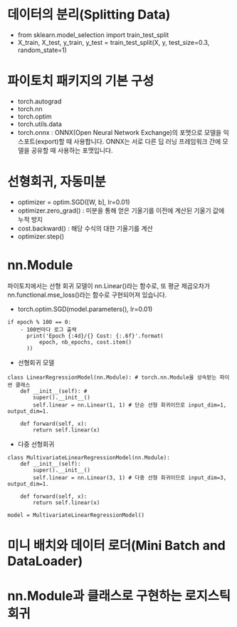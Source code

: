 # 데이터의 분리(Splitting Data)

- from sklearn.model_selection import train_test_split
- X_train, X_test, y_train, y_test = train_test_split(X, y, test_size=0.3, random_state=1)

# 파이토치 패키지의 기본 구성
- torch.autograd
- torch.nn
- torch.optim
- torch.utils.data
- torch.onnx : ONNX(Open Neural Network Exchange)의 포맷으로 모델을 익스포트(export)할 때 사용합니다. ONNX는 서로 다른 딥 러닝 프레임워크 간에 모델을 공유할 때 사용하는 포맷입니다.

# 선형회귀, 자동미분
- optimizer = optim.SGD([W, b], lr=0.01)
- optimizer.zero_grad() : 미분을 통해 얻은 기울기를 이전에 계산된 기울기 값에 누적 방지
- cost.backward() : 해당 수식의 대한 기울기를 계산
- optimizer.step()

# nn.Module
파이토치에서는 선형 회귀 모델이 nn.Linear()라는 함수로, 또 평균 제곱오차가 nn.functional.mse_loss()라는 함수로 구현되어져 있습니다.
- torch.optim.SGD(model.parameters(), lr=0.01)

```
if epoch % 100 == 0:
    - 100번마다 로그 출력
      print('Epoch {:4d}/{} Cost: {:.6f}'.format(
          epoch, nb_epochs, cost.item()
      ))
```

- 선형회귀 모델
```
class LinearRegressionModel(nn.Module): # torch.nn.Module을 상속받는 파이썬 클래스
    def __init__(self): #
        super().__init__()
        self.linear = nn.Linear(1, 1) # 단순 선형 회귀이므로 input_dim=1, output_dim=1.

    def forward(self, x):
        return self.linear(x)
```

- 다중 선형회귀
```
class MultivariateLinearRegressionModel(nn.Module):
    def __init__(self):
        super().__init__()
        self.linear = nn.Linear(3, 1) # 다중 선형 회귀이므로 input_dim=3, output_dim=1.

    def forward(self, x):
        return self.linear(x)

model = MultivariateLinearRegressionModel()
```

# 미니 배치와 데이터 로더(Mini Batch and DataLoader)

# nn.Module과 클래스로 구현하는 로지스틱 회귀

# 

